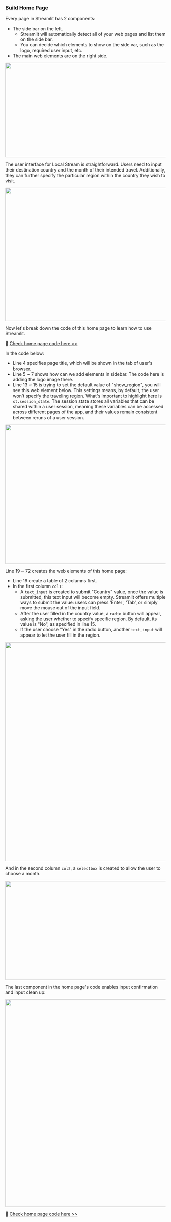 ### Build Home Page

Every page in Streamlit has 2 components:
* The side bar on the left. 
  * Streamlit will automatically detect all of your web pages and list them on the side bar.
  * You can decide which elements to show on the side var, such as the logo, required user input, etc.
* The main web elements are on the right side.

<img src="https://github.com/lady-h-world/My_Garden/blob/main/images/Secret_Guest_images/local_stream_interface1.png" width="997" height="296" />

The user interface for Local Stream is straightforward. Users need to input their destination country and the month of their intended travel. Additionally, they can further specify the particular region within the country they wish to visit.

<img src="https://github.com/lady-h-world/My_Garden/blob/main/images/Secret_Guest_images/ls_homepage_input.png" width="977" height="417" />

Now let's break down the code of this home page to learn how to use Streamlit.

🌻 [Check home page code here >>][1]

In the code below:
* Line 4 specifies page title, which will be shown in the tab of user's browser.
* Line 5 ~ 7 shows how can we add elements in sidebar. The code here is adding the logo image there.
* Line 13 ~ 15 is trying to set the default value of "show_region", you will see this web element below. This settings means, by default, the user won't specify the traveling region. What's important to highlight here is `st.session_state`. The session state stores all variables that can be shared within a user session, meaning these variables can be accessed across different pages of the app, and their values remain consistent between reruns of a user session.

<img src="https://github.com/lady-h-world/My_Garden/blob/main/images/Secret_Guest_images/ls_home_code1.png" width="993" height="436" />

Line 19 ~ 72 creates the web elements of this home page:
* Line 19 create a table of 2 columns first.
* In the first column `col1`:
  * A `text_input` is created to submit "Country" value, once the value is submitted, this text input will become empty. Streamlit offers multiple ways to submit the value: users can press 'Enter', 'Tab', or simply move the mouse out of the input field.
  * After the user filled in the country value, a `radio` button will appear, asking the user whether to specify specific region. By default, its value is "No", as specified in line 15.
  * If the user choose "Yes" in the radio button, another `text_input` will appear to let the user fill in the region.
  
<img src="https://github.com/lady-h-world/My_Garden/blob/main/images/Secret_Guest_images/ls_home_code2.png" width="946" height="686" />

And in the second column `col2`, a `selectbox` is created to allow the user to choose a month.

<img src="https://github.com/lady-h-world/My_Garden/blob/main/images/Secret_Guest_images/ls_home_code3.png" width="938" height="310" />

The last component in the home page's code enables input confirmation and input clean up:

<img src="https://github.com/lady-h-world/My_Garden/blob/main/images/Secret_Guest_images/ls_home_code4.png" width="925" height="650" />

🌻 [Check home page code here >>][1]

[1]:https://github.com/lady-h-world/My_Garden_LocalStream_App/blob/main/explore.py
